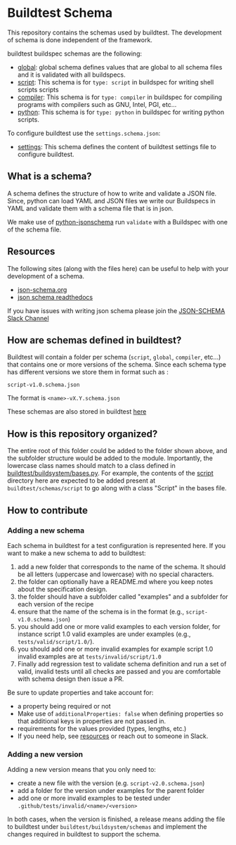 # Buildtest Schema

This repository contains the schemas used by buildtest. The development of schema
is done independent of the framework. 

buildtest buildspec schemas are the following:

- [global](global): global schema defines values that are global to all schema files and it is validated with all buildspecs.
- [script](script): This schema is for `type: script` in buildspec for writing shell scripts scripts 
- [compiler](compiler): This schema is for `type: compiler` in buildspec for compiling programs with compilers such as GNU, Intel, PGI, etc...
- [python](python): This schema is for `type: python`  in buildspec for writing python scripts.

To configure buildtest use the `settings.schema.json`:
- [settings](settings): This schema defines the content of buildtest settings file to configure buildtest.

## What is a schema?

A schema defines the structure of how to write and validate a JSON file. Since,
python can load YAML and JSON files we write our Buildspecs in YAML and validate
them with a schema file that is in json. 

We make use of [python-jsonschema](https://python-jsonschema.readthedocs.io/en/stable/)
run `validate` with a Buildspec with one of the schema file. 
 
## Resources

The following sites (along with the files here) can be useful to help with your development
of a schema.

 - [json-schema.org](https://json-schema.org/)
 - [json schema readthedocs](https://python-jsonschema.readthedocs.io/en/stable/)
 
If you have issues with writing json schema please join the [JSON-SCHEMA Slack Channel](http://json-schema.slack.com)
 
## How are schemas defined in buildtest?

Buildtest will contain a folder per schema (`script`, `global`, `compiler`, etc...) that 
contains one or more versions of the schema. Since each schema type has 
different versions we store them in format such as :

```
script-v1.0.schema.json
```

The format is `<name>-vX.Y.schema.json`

These schemas are also stored in buildtest [here](https://github.com/buildtesters/buildtest/tree/devel/buildtest/schemas)


## How is this repository organized?

The entire root of this folder could be added to the folder shown above,
and the subfolder structure would be added to the module. Importantly,
the lowercase class names should match to a class defined in [buildtest/buildsystem/bases.py](https://github.com/buildtesters/buildtest/tree/devel/buildtest/buildsystem/base.py).
For example, the contents of the [script](script) directory here are expected 
to be added present at `buildtest/schemas/script` to go
along with a class "Script" in the bases file. 


## How to contribute

### Adding a new schema

Each schema in buildtest for a test configuration is represented here.
If you want to make a new schema to add to buildtest:

 1. add a new folder that corresponds to the name of the schema. It should be all letters (uppercase and lowercase) with no special characters.
 2. the folder can optionally have a README.md where you keep notes about the specification design.
 3. the folder should have a subfolder called "examples" and a subfolder for each version of the recipe
 4. ensure that the name of the schema is in the format (e.g., `script-v1.0.schema.json`)
 5. you should add one or more valid examples to each version folder, for instance script 1.0 valid examples are under examples (e.g., `tests/valid/script/1.0/`). 
 6. you should add one or more invalid examples for example script 1.0 invalid examples are at `tests/invalid/script/1.0`
 7. Finally add regression test to validate schema definition and run a set of valid, invalid tests until all checks are passed and you are comfortable with schema design then issue a PR. 
 
Be sure to update properties and take account for:
  - a property being required or not
  - Make use of `additionalProperties: false` when defining properties so that additional keys in properties are not passed in.
  - requirements for the values provided (types, lengths, etc.) 
  - If you need help, see [resources](#resources) 
    or reach out to someone in Slack.

### Adding a new version

Adding a new version means that you only need to:

 - create a new file with the version (e.g. `script-v2.0.schema.json`)
 - add a folder for the version under examples for the parent folder
 - add one or more invalid examples to be tested under `.github/tests/invalid/<name>/<version>`

In both cases, when the version is finished, a release means adding the file to
buildtest under `buildtest/buildsystem/schemas` and implement the changes
required in buildtest to support the schema. 

